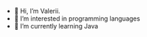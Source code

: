 - 👋 Hi, I’m Valerii.
- 👀 I’m interested in programming languages 
- 🌱 I’m currently learning Java    

<!---
valerka96/valerka96 is a ✨ special ✨ repository because its `README.md` (this file) appears on your GitHub profile.
You can click the Preview link to take a look at your changes.
--->
